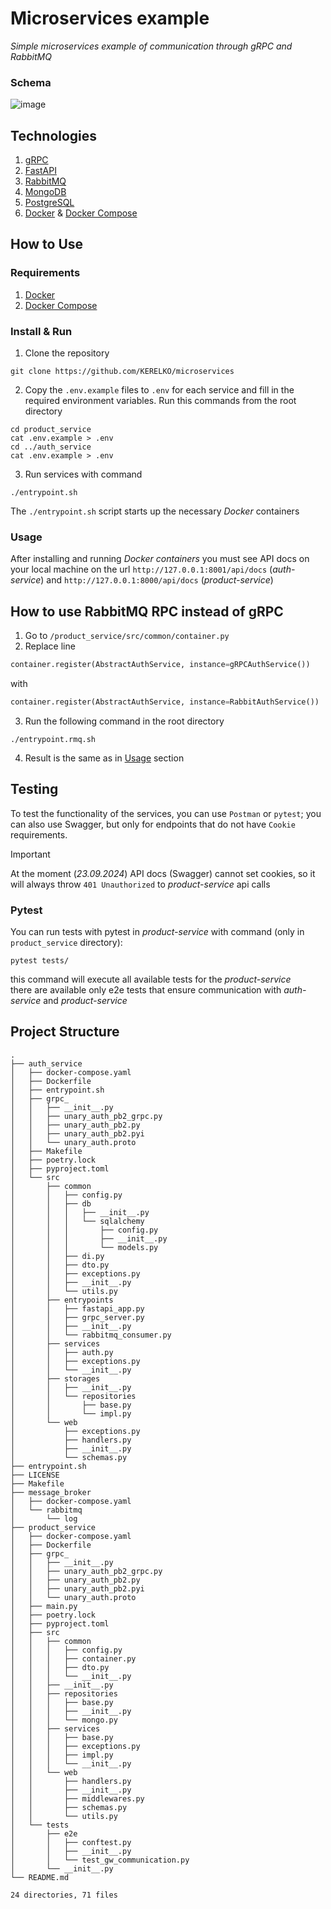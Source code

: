 # Microservices example

*Simple microservices example of communication through gRPC and RabbitMQ*

### Schema
![image](https://github.com/user-attachments/assets/f2c25a16-f6e9-499f-b62f-c13425db5eb3)

## Technologies
1. [gRPC](https://grpc.io/)
2. [FastAPI](https://fastapi.tiangolo.com/)
3. [RabbitMQ](https://www.rabbitmq.com/)
4. [MongoDB](https://www.mongodb.com/)
5. [PostgreSQL](https://www.postgresql.org/)
6. [Docker](https://www.docker.com/) & [Docker Compose](https://docs.docker.com/compose/)

## How to Use

### Requirements
1. [Docker](https://www.docker.com/)
2. [Docker Compose](https://docs.docker.com/compose/)

### Install & Run
1. Clone the repository
```
git clone https://github.com/KERELKO/microservices
```
2. Copy the `.env.example` files to `.env` for each service and fill in the required environment variables. Run this commands from the root directory
```
cd product_service
cat .env.example > .env
cd ../auth_service
cat .env.example > .env
```
3. Run services with command
```
./entrypoint.sh
```
The `./entrypoint.sh` script starts up the necessary *Docker* containers

### Usage
After installing and running *Docker containers* you must see API docs on your 
local machine on the url `http://127.0.0.1:8001/api/docs` (*auth-service*) and `http://127.0.0.1:8000/api/docs` (*product-service*)

## How to use RabbitMQ RPC instead of gRPC
1. Go to `/product_service/src/common/container.py`
2. Replace line
```py
container.register(AbstractAuthService, instance=gRPCAuthService())
```
with 
```py
container.register(AbstractAuthService, instance=RabbitAuthService())
```
3. Run the following command in the root directory
```
./entrypoint.rmq.sh
```
4. Result is the same as in [Usage](README.md) section

## Testing
To test the functionality of the services, you can use `Postman` or `pytest`; you can also use Swagger, but only for endpoints that do not have `Cookie` requirements.
> [!IMPORTANT]
> At the moment (*23.09.2024*) API docs (Swagger) cannot set cookies, so it will always throw `401 Unauthorized` to *product-service* api calls

### Pytest
You can run tests with pytest in *product-service* with command (only in `product_service` directory):
```
pytest tests/
```
this command will execute all available tests for the *product-service*  
there are available only e2e tests that ensure communication with *auth-service* and *product-service*
## Project Structure
```
.
├── auth_service
│   ├── docker-compose.yaml
│   ├── Dockerfile
│   ├── entrypoint.sh
│   ├── grpc_
│   │   ├── __init__.py
│   │   ├── unary_auth_pb2_grpc.py
│   │   ├── unary_auth_pb2.py
│   │   ├── unary_auth_pb2.pyi
│   │   └── unary_auth.proto
│   ├── Makefile
│   ├── poetry.lock
│   ├── pyproject.toml
│   └── src
│       ├── common
│       │   ├── config.py
│       │   ├── db
│       │   │   ├── __init__.py
│       │   │   └── sqlalchemy
│       │   │       ├── config.py
│       │   │       ├── __init__.py
│       │   │       └── models.py
│       │   ├── di.py
│       │   ├── dto.py
│       │   ├── exceptions.py
│       │   ├── __init__.py
│       │   └── utils.py
│       ├── entrypoints
│       │   ├── fastapi_app.py
│       │   ├── grpc_server.py
│       │   ├── __init__.py
│       │   └── rabbitmq_consumer.py
│       ├── services
│       │   ├── auth.py
│       │   ├── exceptions.py
│       │   └── __init__.py
│       ├── storages
│       │   ├── __init__.py
│       │   └── repositories
│       │       ├── base.py
│       │       └── impl.py
│       └── web
│           ├── exceptions.py
│           ├── handlers.py
│           ├── __init__.py
│           └── schemas.py
├── entrypoint.sh
├── LICENSE
├── Makefile
├── message_broker
│   ├── docker-compose.yaml
│   └── rabbitmq
│       └── log
├── product_service
│   ├── docker-compose.yaml
│   ├── Dockerfile
│   ├── grpc_
│   │   ├── __init__.py
│   │   ├── unary_auth_pb2_grpc.py
│   │   ├── unary_auth_pb2.py
│   │   ├── unary_auth_pb2.pyi
│   │   └── unary_auth.proto
│   ├── main.py
│   ├── poetry.lock
│   ├── pyproject.toml
│   ├── src
│   │   ├── common
│   │   │   ├── config.py
│   │   │   ├── container.py
│   │   │   ├── dto.py
│   │   │   └── __init__.py
│   │   ├── __init__.py
│   │   ├── repositories
│   │   │   ├── base.py
│   │   │   ├── __init__.py
│   │   │   └── mongo.py
│   │   ├── services
│   │   │   ├── base.py
│   │   │   ├── exceptions.py
│   │   │   ├── impl.py
│   │   │   └── __init__.py
│   │   └── web
│   │       ├── handlers.py
│   │       ├── __init__.py
│   │       ├── middlewares.py
│   │       ├── schemas.py
│   │       └── utils.py
│   └── tests
│       ├── e2e
│       │   ├── conftest.py
│       │   ├── __init__.py
│       │   └── test_gw_communication.py
│       └── __init__.py
└── README.md

24 directories, 71 files
```
